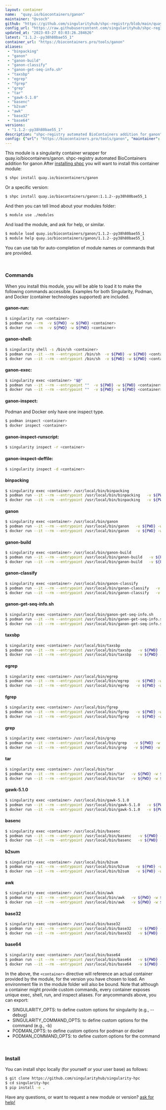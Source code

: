 ```yaml
---
layout: container
name:  "quay.io/biocontainers/ganon"
maintainer: "@vsoch"
github: "https://github.com/singularityhub/shpc-registry/blob/main/quay.io/biocontainers/ganon/container.yaml"
config_url: "https://raw.githubusercontent.com/singularityhub/shpc-registry/main/quay.io/biocontainers/ganon/container.yaml"
updated_at: "2023-03-27 03:03:26.284626"
latest: "1.1.2--py38h80bae55_1"
container_url: "https://biocontainers.pro/tools/ganon"
aliases:
 - "binpacking"
 - "ganon"
 - "ganon-build"
 - "ganon-classify"
 - "ganon-get-seq-info.sh"
 - "taxsbp"
 - "egrep"
 - "fgrep"
 - "grep"
 - "tar"
 - "gawk-5.1.0"
 - "basenc"
 - "b2sum"
 - "awk"
 - "base32"
 - "base64"
versions:
 - "1.1.2--py38h80bae55_1"
description: "shpc-registry automated BioContainers addition for ganon"
config: {"url": "https://biocontainers.pro/tools/ganon", "maintainer": "@vsoch", "description": "shpc-registry automated BioContainers addition for ganon", "latest": {"1.1.2--py38h80bae55_1": "sha256:80637fc5693e890f44ba56cdc00e407e319d7063801dfdeb178a53a9112d0594"}, "tags": {"1.1.2--py38h80bae55_1": "sha256:80637fc5693e890f44ba56cdc00e407e319d7063801dfdeb178a53a9112d0594"}, "docker": "quay.io/biocontainers/ganon", "aliases": {"binpacking": "/usr/local/bin/binpacking", "ganon": "/usr/local/bin/ganon", "ganon-build": "/usr/local/bin/ganon-build", "ganon-classify": "/usr/local/bin/ganon-classify", "ganon-get-seq-info.sh": "/usr/local/bin/ganon-get-seq-info.sh", "taxsbp": "/usr/local/bin/taxsbp", "egrep": "/usr/local/bin/egrep", "fgrep": "/usr/local/bin/fgrep", "grep": "/usr/local/bin/grep", "tar": "/usr/local/bin/tar", "gawk-5.1.0": "/usr/local/bin/gawk-5.1.0", "basenc": "/usr/local/bin/basenc", "b2sum": "/usr/local/bin/b2sum", "awk": "/usr/local/bin/awk", "base32": "/usr/local/bin/base32", "base64": "/usr/local/bin/base64"}}
---
```


This module is a singularity container wrapper for quay.io/biocontainers/ganon.
shpc-registry automated BioContainers addition for ganon
After [installing shpc](#install) you will want to install this container module:


```bash
$ shpc install quay.io/biocontainers/ganon
```

Or a specific version:

```bash
$ shpc install quay.io/biocontainers/ganon:1.1.2--py38h80bae55_1
```

And then you can tell lmod about your modules folder:

```bash
$ module use ./modules
```

And load the module, and ask for help, or similar.

```bash
$ module load quay.io/biocontainers/ganon/1.1.2--py38h80bae55_1
$ module help quay.io/biocontainers/ganon/1.1.2--py38h80bae55_1
```

You can use tab for auto-completion of module names or commands that are provided.

<br>

### Commands

When you install this module, you will be able to load it to make the following commands accessible.
Examples for both Singularity, Podman, and Docker (container technologies supported) are included.

#### ganon-run:

```bash
$ singularity run <container>
$ podman run --rm  -v ${PWD} -w ${PWD} <container>
$ docker run --rm  -v ${PWD} -w ${PWD} <container>
```

#### ganon-shell:

```bash
$ singularity shell -s /bin/sh <container>
$ podman run --it --rm --entrypoint /bin/sh  -v ${PWD} -w ${PWD} <container>
$ docker run --it --rm --entrypoint /bin/sh  -v ${PWD} -w ${PWD} <container>
```

#### ganon-exec:

```bash
$ singularity exec <container> "$@"
$ podman run --it --rm --entrypoint ""  -v ${PWD} -w ${PWD} <container> "$@"
$ docker run --it --rm --entrypoint ""  -v ${PWD} -w ${PWD} <container> "$@"
```

#### ganon-inspect:

Podman and Docker only have one inspect type.

```bash
$ podman inspect <container>
$ docker inspect <container>
```

#### ganon-inspect-runscript:

```bash
$ singularity inspect -r <container>
```

#### ganon-inspect-deffile:

```bash
$ singularity inspect -d <container>
```


#### binpacking

```bash
$ singularity exec <container> /usr/local/bin/binpacking
$ podman run --it --rm --entrypoint /usr/local/bin/binpacking   -v ${PWD} -w ${PWD} <container> -c " $@"
$ docker run --it --rm --entrypoint /usr/local/bin/binpacking   -v ${PWD} -w ${PWD} <container> -c " $@"
```


#### ganon

```bash
$ singularity exec <container> /usr/local/bin/ganon
$ podman run --it --rm --entrypoint /usr/local/bin/ganon   -v ${PWD} -w ${PWD} <container> -c " $@"
$ docker run --it --rm --entrypoint /usr/local/bin/ganon   -v ${PWD} -w ${PWD} <container> -c " $@"
```


#### ganon-build

```bash
$ singularity exec <container> /usr/local/bin/ganon-build
$ podman run --it --rm --entrypoint /usr/local/bin/ganon-build   -v ${PWD} -w ${PWD} <container> -c " $@"
$ docker run --it --rm --entrypoint /usr/local/bin/ganon-build   -v ${PWD} -w ${PWD} <container> -c " $@"
```


#### ganon-classify

```bash
$ singularity exec <container> /usr/local/bin/ganon-classify
$ podman run --it --rm --entrypoint /usr/local/bin/ganon-classify   -v ${PWD} -w ${PWD} <container> -c " $@"
$ docker run --it --rm --entrypoint /usr/local/bin/ganon-classify   -v ${PWD} -w ${PWD} <container> -c " $@"
```


#### ganon-get-seq-info.sh

```bash
$ singularity exec <container> /usr/local/bin/ganon-get-seq-info.sh
$ podman run --it --rm --entrypoint /usr/local/bin/ganon-get-seq-info.sh   -v ${PWD} -w ${PWD} <container> -c " $@"
$ docker run --it --rm --entrypoint /usr/local/bin/ganon-get-seq-info.sh   -v ${PWD} -w ${PWD} <container> -c " $@"
```


#### taxsbp

```bash
$ singularity exec <container> /usr/local/bin/taxsbp
$ podman run --it --rm --entrypoint /usr/local/bin/taxsbp   -v ${PWD} -w ${PWD} <container> -c " $@"
$ docker run --it --rm --entrypoint /usr/local/bin/taxsbp   -v ${PWD} -w ${PWD} <container> -c " $@"
```


#### egrep

```bash
$ singularity exec <container> /usr/local/bin/egrep
$ podman run --it --rm --entrypoint /usr/local/bin/egrep   -v ${PWD} -w ${PWD} <container> -c " $@"
$ docker run --it --rm --entrypoint /usr/local/bin/egrep   -v ${PWD} -w ${PWD} <container> -c " $@"
```


#### fgrep

```bash
$ singularity exec <container> /usr/local/bin/fgrep
$ podman run --it --rm --entrypoint /usr/local/bin/fgrep   -v ${PWD} -w ${PWD} <container> -c " $@"
$ docker run --it --rm --entrypoint /usr/local/bin/fgrep   -v ${PWD} -w ${PWD} <container> -c " $@"
```


#### grep

```bash
$ singularity exec <container> /usr/local/bin/grep
$ podman run --it --rm --entrypoint /usr/local/bin/grep   -v ${PWD} -w ${PWD} <container> -c " $@"
$ docker run --it --rm --entrypoint /usr/local/bin/grep   -v ${PWD} -w ${PWD} <container> -c " $@"
```


#### tar

```bash
$ singularity exec <container> /usr/local/bin/tar
$ podman run --it --rm --entrypoint /usr/local/bin/tar   -v ${PWD} -w ${PWD} <container> -c " $@"
$ docker run --it --rm --entrypoint /usr/local/bin/tar   -v ${PWD} -w ${PWD} <container> -c " $@"
```


#### gawk-5.1.0

```bash
$ singularity exec <container> /usr/local/bin/gawk-5.1.0
$ podman run --it --rm --entrypoint /usr/local/bin/gawk-5.1.0   -v ${PWD} -w ${PWD} <container> -c " $@"
$ docker run --it --rm --entrypoint /usr/local/bin/gawk-5.1.0   -v ${PWD} -w ${PWD} <container> -c " $@"
```


#### basenc

```bash
$ singularity exec <container> /usr/local/bin/basenc
$ podman run --it --rm --entrypoint /usr/local/bin/basenc   -v ${PWD} -w ${PWD} <container> -c " $@"
$ docker run --it --rm --entrypoint /usr/local/bin/basenc   -v ${PWD} -w ${PWD} <container> -c " $@"
```


#### b2sum

```bash
$ singularity exec <container> /usr/local/bin/b2sum
$ podman run --it --rm --entrypoint /usr/local/bin/b2sum   -v ${PWD} -w ${PWD} <container> -c " $@"
$ docker run --it --rm --entrypoint /usr/local/bin/b2sum   -v ${PWD} -w ${PWD} <container> -c " $@"
```


#### awk

```bash
$ singularity exec <container> /usr/local/bin/awk
$ podman run --it --rm --entrypoint /usr/local/bin/awk   -v ${PWD} -w ${PWD} <container> -c " $@"
$ docker run --it --rm --entrypoint /usr/local/bin/awk   -v ${PWD} -w ${PWD} <container> -c " $@"
```


#### base32

```bash
$ singularity exec <container> /usr/local/bin/base32
$ podman run --it --rm --entrypoint /usr/local/bin/base32   -v ${PWD} -w ${PWD} <container> -c " $@"
$ docker run --it --rm --entrypoint /usr/local/bin/base32   -v ${PWD} -w ${PWD} <container> -c " $@"
```


#### base64

```bash
$ singularity exec <container> /usr/local/bin/base64
$ podman run --it --rm --entrypoint /usr/local/bin/base64   -v ${PWD} -w ${PWD} <container> -c " $@"
$ docker run --it --rm --entrypoint /usr/local/bin/base64   -v ${PWD} -w ${PWD} <container> -c " $@"
```



In the above, the `<container>` directive will reference an actual container provided
by the module, for the version you have chosen to load. An environment file in the
module folder will also be bound. Note that although a container
might provide custom commands, every container exposes unique exec, shell, run, and
inspect aliases. For anycommands above, you can export:

 - SINGULARITY_OPTS: to define custom options for singularity (e.g., --debug)
 - SINGULARITY_COMMAND_OPTS: to define custom options for the command (e.g., -b)
 - PODMAN_OPTS: to define custom options for podman or docker
 - PODMAN_COMMAND_OPTS: to define custom options for the command

<br>

### Install

You can install shpc locally (for yourself or your user base) as follows:

```bash
$ git clone https://github.com/singularityhub/singularity-hpc
$ cd singularity-hpc
$ pip install -e .
```

Have any questions, or want to request a new module or version? [ask for help!](https://github.com/singularityhub/singularity-hpc/issues)